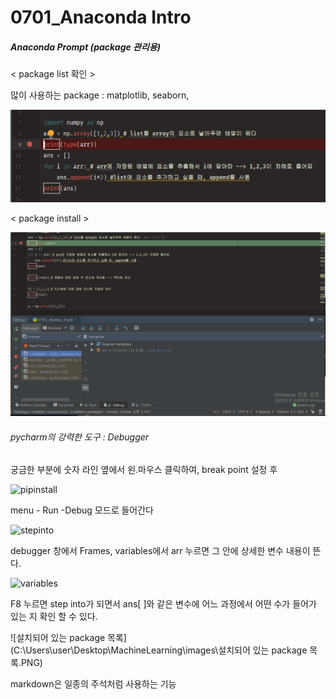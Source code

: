 # 0701_Anaconda Intro



##### Anaconda Prompt (package 관리용)

< package list 확인 >

많이 사용하는 package : matplotlib, seaborn, 

![breakpoint](images\breakpoint.PNG)

< package install >

![debugmode](images\debugmode.PNG)







###### pycharm의 강력한 도구 : Debugger

궁금한 부분에 숫자 라인 옆에서 왼.마우스 클릭하여, break point 설정 후 

![pipinstall](C:\Users\user\Desktop\MachineLearning\images\pipinstall.PNG)

menu - Run -Debug 모드로 들어간다

![stepinto](C:\Users\user\Desktop\MachineLearning\images\stepinto.PNG)

debugger 창에서 Frames, variables에서 arr 누르면 그 안에 상세한 변수 내용이 뜬다.

![variables](C:\Users\user\Desktop\MachineLearning\images\variables.PNG)

F8 누르면 step into가 되면서 ans[ ]와 같은 변수에 어느 과정에서 어떤 수가 들어가 있는 지 확인 할 수 있다.

![설치되어 있는 package 목록](C:\Users\user\Desktop\MachineLearning\images\설치되어 있는 package 목록.PNG)



markdown은 일종의 주석처럼 사용하는 기능